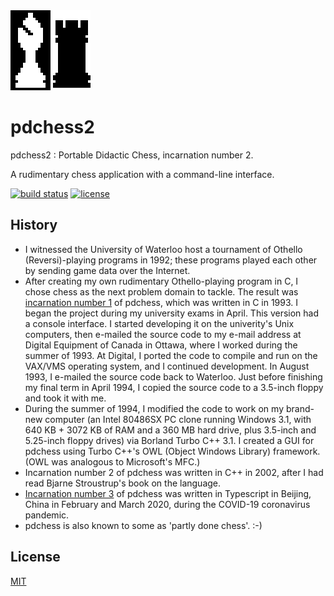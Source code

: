 <div>
	<img src="assets/pdchess.128x128.icon.png" />
</div>

# pdchess2

pdchess2 : Portable Didactic Chess, incarnation number 2.

A rudimentary chess application with a command-line interface.

[![build status](https://secure.travis-ci.org/tom-weatherhead/pdchess2.svg)](https://travis-ci.org/tom-weatherhead/pdchess2)
[![license](https://img.shields.io/github/license/mashape/apistatus.svg)](https://github.com/tom-weatherhead/pdchess2/blob/master/LICENSE)

## History

- I witnessed the University of Waterloo host a tournament of Othello (Reversi)-playing programs in 1992; these programs played each other by sending game data over the Internet.
- After creating my own rudimentary Othello-playing program in C, I chose chess as the next problem domain to tackle. The result was [incarnation number 1](https://github.com/tom-weatherhead/pdchess1) of pdchess, which was written in C in 1993. I began the project during my university exams in April. This version had a console interface. I started developing it on the univerity's Unix computers, then e-mailed the source code to my e-mail address at Digital Equipment of Canada in Ottawa, where I worked during the summer of 1993. At Digital, I ported the code to compile and run on the VAX/VMS operating system, and I continued development. In August 1993, I e-mailed the source code back to Waterloo. Just before finishing my final term in April 1994, I copied the source code to a 3.5-inch floppy and took it with me.
- During the summer of 1994, I modified the code to work on my brand-new computer (an Intel 80486SX PC clone running Windows 3.1, with 640 KB + 3072 KB of RAM and a 360 MB hard drive, plus 3.5-inch and 5.25-inch floppy drives) via Borland Turbo C++ 3.1. I created a GUI for pdchess using Turbo C++'s OWL (Object Windows Library) framework. (OWL was analogous to Microsoft's MFC.)
- Incarnation number 2 of pdchess was written in C++ in 2002, after I had read Bjarne Stroustrup's book on the language.
- [Incarnation number 3](https://github.com/tom-weatherhead/pdchess3) of pdchess was written in Typescript in Beijing, China in February and March 2020, during the COVID-19 coronavirus pandemic.
- pdchess is also known to some as 'partly done chess'. :-)

## License
[MIT](https://choosealicense.com/licenses/mit/)
